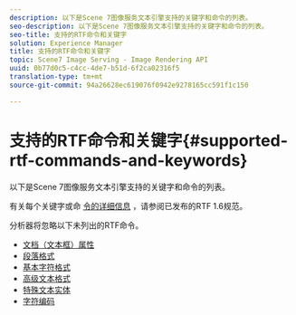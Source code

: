 ```yaml
---
description: 以下是Scene 7图像服务文本引擎支持的关键字和命令的列表。
seo-description: 以下是Scene 7图像服务文本引擎支持的关键字和命令的列表。
seo-title: 支持的RTF命令和关键字
solution: Experience Manager
title: 支持的RTF命令和关键字
topic: Scene7 Image Serving - Image Rendering API
uuid: 0b77d0c5-c4cc-4de7-b51d-6f2ca02316f5
translation-type: tm+mt
source-git-commit: 94a26628ec619076f0942e9278165cc591f1c150

---
```



# 支持的RTF命令和关键字{#supported-rtf-commands-and-keywords}

以下是Scene 7图像服务文本引擎支持的关键字和命令的列表。

有关每个关键字或命 [令的详细信息](http://msdn.microsoft.com/en-us/library/aa140277%28v=office.10%29.aspx) ，请参阅已发布的RTF 1.6规范。

分析器将忽略以下未列出的RTF命令。

* [文档（文本框）属性](r-document-text-box-properties.md)
* [段落格式](r-paragraph-formatting.md)
* [基本字符格式](r-basic-character-formatting.md)
* [高级文本格式](r-advanced-text-formatting.md)
* [特殊文本实体](r-special-text-entities.md)
* [字符编码](r-is-http-character-encoding.md)

